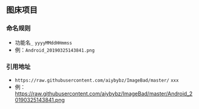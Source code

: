 ## 图床项目

### 命名规则

- 功能名`_` `yyyyMMddHHmmss`
- 例：`Android_20190325143841.png`

### 引用地址

- `https://raw.githubusercontent.com/aiybybz/ImageBad/master/` `xxx`
- 例：https://raw.githubusercontent.com/aiybybz/ImageBad/master/Android_20190325143841.png

